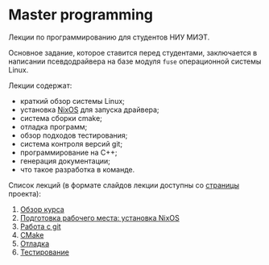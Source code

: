# Master programming

Лекции по программированию для студентов НИУ МИЭТ.

Основное задание, которое ставится перед студентами, заключается в написании псевдодрайвера на
базе модуля `fuse` операционной системы Linux.

Лекции содержат:

* краткий обзор системы Linux;
* установка [NixOS](https://nixos.org) для запуска драйвера;
* система сборки cmake;
* отладка программ;
* обзор подходов тестирования;
* система контроля версий git;
* программирование на C++;
* генерация документации;
* что такое разработка в команде.

Список лекций (в формате слайдов лекции доступны со [страницы](https://cvlabmiet.github.io/master-programming) проекта):

1. [Обзор курса](lecture-1.md)
1. [Подготовка рабочего места: установка NixOS](lecture-2.md)
1. [Работа с git](lecture-3.md)
1. [CMake](lecture-4.md)
1. [Отладка](lecture-5.md)
1. [Тестирование](lecture-6.md)
